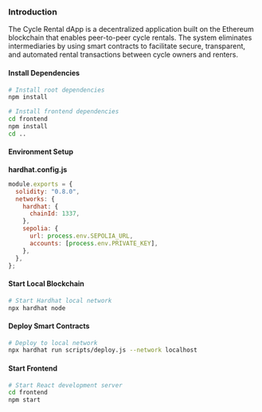 

### Introduction

The Cycle Rental dApp is a decentralized application built on the Ethereum blockchain that enables peer-to-peer cycle rentals. The system eliminates intermediaries by using smart contracts to facilitate secure, transparent, and automated rental transactions between cycle owners and renters.


#### Install Dependencies

```bash
# Install root dependencies
npm install

# Install frontend dependencies
cd frontend
npm install
cd ..
```

#### Environment Setup

**hardhat.config.js**

```javascript
module.exports = {
  solidity: "0.8.0",
  networks: {
    hardhat: {
      chainId: 1337,
    },
    sepolia: {
      url: process.env.SEPOLIA_URL,
      accounts: [process.env.PRIVATE_KEY],
    },
  },
};
```

####  Start Local Blockchain

```bash
# Start Hardhat local network
npx hardhat node
```

####  Deploy Smart Contracts

```bash
# Deploy to local network
npx hardhat run scripts/deploy.js --network localhost
```

####  Start Frontend

```bash
# Start React development server
cd frontend
npm start
```


